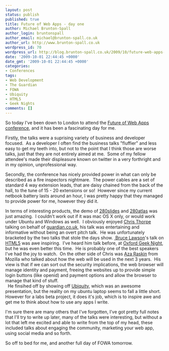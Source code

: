 ```yaml
---
layout: post
status: publish
published: true
title: Future of Web Apps - day one
author: Michael Brunton-Spall
author_login: bruntonspall
author_email: michael@brunton-spall.co.uk
author_url: http://www.brunton-spall.co.uk
wordpress_id: 70
wordpress_url: http://blog.brunton-spall.co.uk/2009/10/future-web-apps-day-one/
date: '2009-10-01 22:44:45 +0000'
date_gmt: '2009-10-01 22:44:45 +0000'
categories:
- Conferences
tags:
- Web Development
- The Guardian
- FOWA
- Ubiquity
- HTML5
- Geek Nights
comments: []
---
```

<p>	So today I&#39;ve been down to London to attend the <a href="http://events.carsonified.com/fowa/2009/london">Future of Web Apps conference</a>, and it has been a fascinating day for me.</p>
<p>	Firstly, the talks were a suprising variety of business and developer focused.&nbsp; As a developer I often find the business talks &quot;fluffier&quot; and less easy to get my teeth into, but not to the point that I think those are worse talks, just that they are not entirely aimed at me.&nbsp; Some of my fellow attendee&#39;s made their displeasure known on twitter in a very forthright and in my opinion, unprofessional way.</p>
<p>	Secondly, the conference has nicely provided power in what can only be described as a fire inspectors nightmare.&nbsp; The power cables are a set of standard 4 way extension leads, that are daisy chained from the back of the hall, to the tune of 15 - 20 extensions or so!&nbsp; However since my current&nbsp; netbook battery lasts around an hour, I was pretty happy that they managed to provide power for me, however they did it.</p>
<p>	In terms of interesting products, the demo of <a href="http://280slides.com/">280slides</a> and <a href="http://280atlas.com/">280atlas</a> was just amazing.&nbsp; I couldn&#39;t work out if it was mac OS X only, or would work under Ubuntu and Windows as well.&nbsp; I obviously enjoyed <a href="http://www.jaggeree.com/">Chris Thorpe</a> talking on behalf of <a href="http://www.guardian.co.uk">guardian.co.uk</a>, his talk was entertaining and informative without being an overt pitch talk.&nbsp; He was unfortunately bracketed by the two talks that stole the days show.&nbsp;<a href="http://www.brucelawson.co.uk"> Bruce Lawson</a>&#39;s talk on <a href="http://dev.w3.org/html5/spec/spec.html">HTML5</a> was awe inspiring.&nbsp; I&#39;ve heard him talk before, at <a href="http://oxford.geeknights.net">Oxford Geek Night</a>, but he was even better this time.&nbsp; He is probably one of the best speakers I&#39;ve had the joy to watch.&nbsp; On the other side of Chris was <a href="http://azarask.in/">Aza Raskin</a> from Mozilla who talked about how the web will be used in the next 3 years.&nbsp; His view is that if we can sort out the security implications, the web browser will manage identity and payment, freeing the websites up to provide simple login buttons (like openid) and payment options and allow the browser to manage that kind of stuff.<br />	&nbsp; He finsihed off by showing off <a href="http://labs.mozilla.com/ubiquity">Ubiquity</a>, which was an awesome presentation, but the reality on my ubuntu laptop seems to fall a little short.&nbsp; However for a labs beta project, it does it&#39;s job, which is to inspire awe and get me to think about how to use any apps I write.</p>
<p>	I&#39;m sure there are many others that I&#39;ve forgotten, I&#39;ve got pretty full notes that I&#39;ll try to write up later, many of the talks were interesting, but without a lot that left me excited and able to write from the top of my head, these included talks about engaging the community, marketing your web app, using social media and so forth.</p>
<p>	So off to bed for me, and another full day of FOWA tomorrow.</p>
